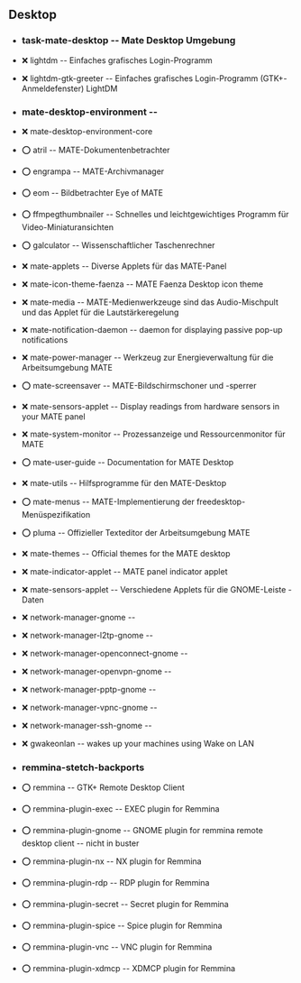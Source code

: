 ##  Desktop

- ###  task-mate-desktop  -- Mate Desktop Umgebung

- :x:  lightdm  --		Einfaches grafisches Login-Programm
- :x:  lightdm-gtk-greeter  --  Einfaches grafisches Login-Programm (GTK+-Anmeldefenster) LightDM 

- ###  mate-desktop-environment  -- 

- :x:  mate-desktop-environment-core

- :o:  atril  --		MATE-Dokumentenbetrachter
- :o:  engrampa  --		MATE-Archivmanager 
- :o:  eom  --			Bildbetrachter Eye of MATE 
- :o:  ffmpegthumbnailer  --	Schnelles und leichtgewichtiges Programm für Video-Miniaturansichten 
- :o:  galculator  --		Wissenschaftlicher Taschenrechner 
- :x:  mate-applets  --		Diverse Applets für das MATE-Panel 
- :x:  mate-icon-theme-faenza  -- MATE Faenza Desktop icon theme 
- :x:  mate-media  --		MATE-Medienwerkzeuge sind das Audio-Mischpult und das Applet für die Lautstärkeregelung
- :x:  mate-notification-daemon  -- daemon for displaying passive pop-up notifications 
- :x:  mate-power-manager  --	Werkzeug zur Energieverwaltung für die Arbeitsumgebung MATE 
- :o:  mate-screensaver  --	MATE-Bildschirmschoner und -sperrer 
- :x:  mate-sensors-applet  --  Display readings from hardware sensors in your MATE panel 
- :x:  mate-system-monitor  --	Prozessanzeige und Ressourcenmonitor für MATE 
- :o:  mate-user-guide  --	Documentation for MATE Desktop
- :x:  mate-utils  --		Hilfsprogramme für den MATE-Desktop 
- :o:  mate-menus  --		MATE-Implementierung der freedesktop-Menüspezifikation
- :o:  pluma  --		Offizieller Texteditor der Arbeitsumgebung MATE 

- :x:  mate-themes  --		Official themes for the MATE desktop

- :x:  mate-indicator-applet  -- MATE panel indicator applet
- :x:  mate-sensors-applet  --  Verschiedene Applets für die GNOME-Leiste - Daten


- :x:  network-manager-gnome  --
- :x:  network-manager-l2tp-gnome  -- 
- :x:  network-manager-openconnect-gnome  --
- :x:  network-manager-openvpn-gnome  --
- :x:  network-manager-pptp-gnome  --
- :x:  network-manager-vpnc-gnome  --
- :x:  network-manager-ssh-gnome  --

- :x:  gwakeonlan  --		wakes up your machines using Wake on LAN

- ###  remmina-stetch-backports

- :o:  remmina  --		GTK+ Remote Desktop Client
- :o:  remmina-plugin-exec  --	EXEC plugin for Remmina 
- :o:  remmina-plugin-gnome  --	GNOME plugin for remmina remote desktop client -- nicht in buster
- :o:  remmina-plugin-nx  --    NX plugin for Remmina
- :o:  remmina-plugin-rdp  --	RDP plugin for Remmina
- :o:  remmina-plugin-secret  --	Secret plugin for Remmina
- :o:  remmina-plugin-spice  --	Spice plugin for Remmina
- :o:  remmina-plugin-vnc  --	VNC plugin for Remmina
- :o:  remmina-plugin-xdmcp  --	XDMCP plugin for Remmina

